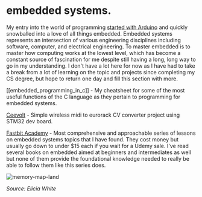 # embedded systems.

My entry into the world of programming [started with Arduino](https://plungepool.dev/midichamp-drumstik3d/) and quickly snowballed into a love of all things embedded. Embedded systems represents an intersection of various engineering disciplines including software, computer, and electrical engineering. To master embedded is to master how computing works at the lowest level, which has become a constant source of fascination for me despite still having a long, long way to go in my understanding. I don't have a lot here for now as I have had to take a break from a lot of learning on the topic and projects since completing my CS degree, but hope to return one day and fill this section with more.

[[embedded_programming_in_c]] - My cheatsheet for some of the most useful functions of the C language as they pertain to programming for embedded systems.

[Ceevolt](https://plungepool.dev/ceevolt/) - Simple wireless midi to eurorack CV converter project using STM32 dev board.

[Fastbit Academy](https://fastbitlab.com/) - Most comprehensive and approachable series of lessons on embedded systems topics that I have found. They cost money but usually go down to under $15 each if you wait for a Udemy sale. I've read several books on embedded aimed at beginners and intermediates as well but none of them provide the foundational knowledge needed to really be able to follow them like this series does.

![memory-map-land](../media/memory-map-land.jpg)

*Source: Elicia White*
